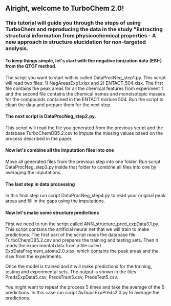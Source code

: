 ## Alright, welcome to TurboChem 2.0!

### This tutorial will guide you through the steps of using TurboChem and reproducing the data in the study "Extracting structural information from physicochemical properties - A new approach in structure elucidation for non-targeted analysis. 

#### To keep things simple, let's start with the negative ionization data (ESI-) from the QTOF method.
The script you want to start with is called DataProcNeg_step1.py. This script will read two files: 1) NegAreasExp1.xlsx and 2) ENTACT_504.xlsx. The first file contains the peak areas for all the chemical features from experiment 1 and the second file contains the chemical names and monoisotopic masses for the compounds contained in the ENTACT mixture 504. Run the script to clean the data and prepare them for the next step.

#### The next script is DataProcNeg_step2.py. 
This script will read the file you generated from the previous script and the database TurboChemDB5.2.csv to impute the missing values based on the process described in the paper.

#### Now let's combine all the imputation files into one
Move all generated files from the previous step into one folder. Run script DataProcNeg_step3.py inside that folder to combine all files into one by averaging the imputations.

#### The last step in data processing
In this final step run script DataProcNeg_step4.py to read your original peak areas and fill in the gaps using the imputations.

#### Now let's make some structure predictions
First we need to run the script called ANN_structure_pred_expData3.1.py. This script contains the artificial neural net that we will train to make predictions. The first part of the script reads the database file TurboChemDB5.2.csv and prepares the training and testing sets. Then it reads the experimental data from a file called ExpDataFragment_atoms2.0.xlsx, which contains the peak areas and the Ksw from the experiments. 

Once the model is trained and it will make predictions for the training, testing and experimental sets. The output is shown in the files PredsExpData5.csv, PredsTrain5.csv, PredsTest5.csv. 

You might want to repeat the process 5 times and take the average of the 5 predictions. In this case run script AvDupsExpPreds2.0.py to average the predictions. 
